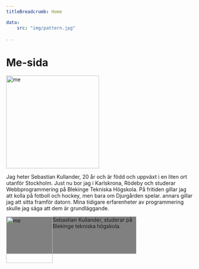 ```yaml
---
titleBreadcrumb: Home

data:
    src: "img/pattern.jpg"

...
```

Me-sida
===============================

<img src="img/berg.jpg" alt="me" width="250px">


Jag heter Sebastian Kullander, 20 år och är född och uppväxt i en liten ort utanför Stockholm. Just nu bor jag i Karlskrona, Rödeby och studerar Webbprogrammering på Blekinge Tekniska Högskola. På fritiden gillar jag att kolla på fotboll och hockey, men bara om Djurgården spelar. annars gillar jag att sitta framför datorn. Mina tidigare erfarenheter av programmering skulle jag säga att dem är grundläggande.

<div style="width:350px; height:100px; background-color:gray;">
    <img style="float:left;" src="img/berg.jpg" alt="me" width="125px;">
    Sebastian Kullander, studerar på Blekinge tekniska högskola.
</div>
